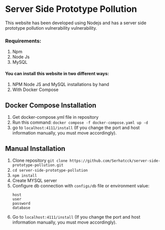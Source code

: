 # Server Side Prototype Pollution

This website has been developed using Nodejs and has a server side prototype pollution vulnerability vulnerability.

### Requirements:

1. Npm
1. Node Js
1. MySQL


#### You can install this website in two different ways:
1. NPM Node JS and MySQL installations by hand
1. With Docker Compose


## Docker Compose Installation
1. Get docker-compose.yml file in repository
1. Run this command: ```docker compose -f docker-compose.yaml up -d```
1.  go to ```localhost:4111/install``` (If you change the port and host information manually, you must move accordingly).

## Manual Installation
1. Clone repository ```git clone https://github.com/Serhatcck/server-side-prototype-pollution.git```
1. ```cd server-side-prototype-pollution```
1. ```npm install```
1. Create MYSQL server
1. Configure db connection with `configs/db` file or environment value:
    ```env
    host
    user
    password
    database
    ```
1. Go to ```localhost:4111/install``` (If you change the port and host information manually, you must move accordingly).
